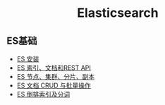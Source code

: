 <h1 align="center">
    Elasticsearch
</h1>

## ES基础
- [ES 安装](ES安装.md)
- [ES 索引、文档和REST API](ES索引文档和RESTAPI.md)
- [ES 节点、集群、分片、副本](ES节点集群分片副本.md)
- [ES 文档 CRUD 与批量操作](ES文档CRUD与批量操作.md)
- [ES 倒排索引及分词](ES倒排索引及分词.md)
